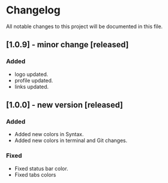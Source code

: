 # Changelog

All notable changes to this project will be documented in this file.

## [1.0.9] - minor change [released]

### Added
- logo updated.
- profile updated.
- links updated.

## [1.0.0] - new version [released]

### Added

- Added new colors in Syntax.
- Added new colors in terminal and Git changes.

### Fixed

- Fixed status bar color.
- Fixed tabs colors



